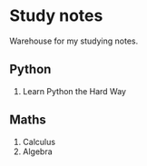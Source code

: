 # Study notes
Warehouse for my studying notes. 

## Python
1. Learn Python the Hard Way

## Maths
1. Calculus
2. Algebra
